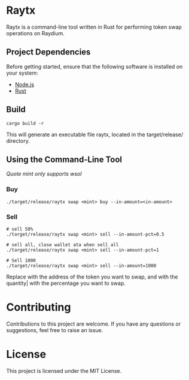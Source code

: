 # Raytx

Raytx is a command-line tool written in Rust for performing token swap operations on Raydium.

## Project Dependencies

Before getting started, ensure that the following software is installed on your system:

- [Node.js](https://nodejs.org/)
- [Rust](https://www.rust-lang.org/)


## Build
```
cargo build -r
```
This will generate an executable file raytx, located in the target/release/ directory.

## Using the Command-Line Tool
*Quote mint only supports wsol*
### Buy
```
./target/release/raytx swap <mint> buy --in-amount=<in-amount>
```
### Sell
```
# sell 50%
./target/release/raytx swap <mint> sell --in-amount-pct=0.5

# sell all, close wallet ata when sell all
./target/release/raytx swap <mint> sell --in-amount-pct=1

# Sell 1000
./target/release/raytx swap <mint> sell --in-amount=1000
```
Replace <mint> with the address of the token you want to swap, and <in-amount> with the quantity|<in-amount-pct> with the percentage you want to swap.

# Contributing
Contributions to this project are welcome. If you have any questions or suggestions, feel free to raise an issue.

# License
This project is licensed under the MIT License.
